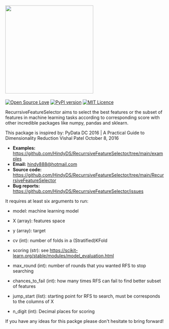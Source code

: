 # <img src="https://raw.githubusercontent.com/HindyDS/RecurrsiveFeatureSelector/main/logo/RFS%208.5.2021.png" height="277">

[![Open Source Love](https://badges.frapsoft.com/os/v2/open-source.svg?v=103)](https://github.com/ellerbrock/open-source-badges/)
[![PyPI version](https://badge.fury.io/gh/HindyDS%2FRecurrsiveFeatureSelector.svg)](https://pypi.org/project/RecurrsiveFeatureSelector/)
[![MIT Licence](https://badges.frapsoft.com/os/mit/mit.svg?v=103)](https://opensource.org/licenses/mit-license.php)

RecurrsiveFeatureSelector aims to select the best features or the subset of features in machine learning tasks according to corresponding score with other incredible packages like numpy, pandas and sklearn.

This package is inspired by: 
PyData DC 2016 | A Practical Guide to Dimensionality Reduction 
Vishal Patel
October 8, 2016

- **Examples:** https://github.com/HindyDS/RecurrsiveFeatureSelector/tree/main/examples
- **Email:** hindy888@hotmail.com
- **Source code:** https://github.com/HindyDS/RecurrsiveFeatureSelector/tree/main/RecurrsiveFeatureSelector
- **Bug reports:** https://github.com/HindyDS/RecurrsiveFeatureSelector/issues

It requires at least six arguments to run:

- model: machine learning model
- X (array): features space
- y (array): target
- cv (int): number of folds in a (Stratified)KFold
- scoring (str): see https://scikit-learn.org/stable/modules/model_evaluation.html

- max_round (int): number of rounds that you wanted RFS to stop searching
- chances_to_fail (int): how many times RFS can fail to find better subset of features 
- jump_start (list): starting point for RFS to search, must be corresponds to the columns of X
- n_digit (int): Decimal places for scoring

If you have any ideas for this packge please don't hesitate to bring forward!
